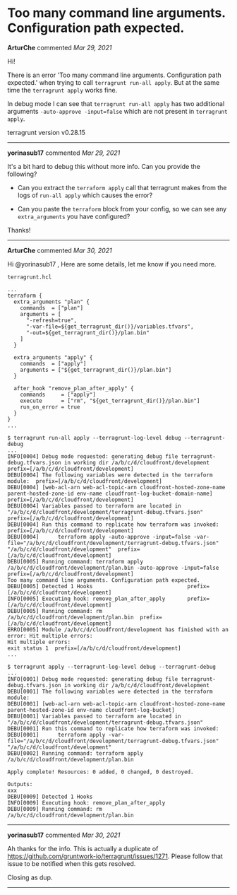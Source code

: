 # Too many command line arguments. Configuration path expected.

**ArturChe** commented *Mar 29, 2021*

Hi!

There is an error 'Too many command line arguments. Configuration path expected.' when trying to call `terragrunt run-all apply`.
But at the same time the `terragrunt apply` works fine.

In debug mode I can see that `terragrunt run-all apply` has two additional arguments `-auto-approve -input=false` which are not present in `terragrunt apply`.

terragrunt version v0.28.15
<br />
***


**yorinasub17** commented *Mar 29, 2021*

It's a bit hard to debug this without more info. Can you provide the following?

- Can you extract the `terraform apply` call that terragrunt makes from the logs of `run-all apply` which causes the error?

- Can you paste the `terraform` block from your config, so we can see any `extra_arguments` you have configured?

Thanks!
***

**ArturChe** commented *Mar 30, 2021*

Hi @yorinasub17 ,
Here are some details, let me know if you need more.

```
terragrunt.hcl

...
terraform {
  extra_arguments "plan" {
    commands  = ["plan"]
    arguments = [
      "-refresh=true",
      "-var-file=${get_terragrunt_dir()}/variables.tfvars",
      "-out=${get_terragrunt_dir()}/plan.bin"
    ]
  }
  
  extra_arguments "apply" {
    commands  = ["apply"]
    arguments = ["${get_terragrunt_dir()}/plan.bin"]
  }
  
  after_hook "remove_plan_after_apply" {
    commands     = ["apply"]
    execute      = ["rm", "${get_terragrunt_dir()}/plan.bin"]
    run_on_error = true
  }
}
...
```

```
$ terragrunt run-all apply --terragrunt-log-level debug --terragrunt-debug
...
INFO[0004] Debug mode requested: generating debug file terragrunt-debug.tfvars.json in working dir /a/b/c/d/cloudfront/development  prefix=[/a/b/c/d/cloudfront/development]
DEBU[0004] The following variables were detected in the terraform module:  prefix=[/a/b/c/d/cloudfront/development]
DEBU[0004] [web-acl-arn web-acl-topic-arn cloudfront-hosted-zone-name parent-hosted-zone-id env-name cloudfront-log-bucket-domain-name]  prefix=[/a/b/c/d/cloudfront/development]
DEBU[0004] Variables passed to terraform are located in "/a/b/c/d/cloudfront/development/terragrunt-debug.tfvars.json"  prefix=[/a/b/c/d/cloudfront/development]
DEBU[0004] Run this command to replicate how terraform was invoked:  prefix=[/a/b/c/d/cloudfront/development]
DEBU[0004]      terraform apply -auto-approve -input=false -var-file="/a/b/c/d/cloudfront/development/terragrunt-debug.tfvars.json" "/a/b/c/d/cloudfront/development"  prefix=[/a/b/c/d/cloudfront/development]
DEBU[0005] Running command: terraform apply /a/b/c/d/cloudfront/development/plan.bin -auto-approve -input=false  prefix=[/a/b/c/d/cloudfront/development]
Too many command line arguments. Configuration path expected.
DEBU[0005] Detected 1 Hooks                              prefix=[/a/b/c/d/cloudfront/development]
INFO[0005] Executing hook: remove_plan_after_apply       prefix=[/a/b/c/d/cloudfront/development]
DEBU[0005] Running command: rm /a/b/c/d/cloudfront/development/plan.bin  prefix=[/a/b/c/d/cloudfront/development]
ERRO[0005] Module /a/b/c/d/cloudfront/development has finished with an error: Hit multiple errors:
Hit multiple errors:
exit status 1  prefix=[/a/b/c/d/cloudfront/development]
...
```

```
$ terragrunt apply --terragrunt-log-level debug --terragrunt-debug
...
INFO[0001] Debug mode requested: generating debug file terragrunt-debug.tfvars.json in working dir /a/b/c/d/cloudfront/development
DEBU[0001] The following variables were detected in the terraform module:
DEBU[0001] [web-acl-arn web-acl-topic-arn cloudfront-hosted-zone-name parent-hosted-zone-id env-name cloudfront-log-bucket]
DEBU[0001] Variables passed to terraform are located in "/a/b/c/d/cloudfront/development/terragrunt-debug.tfvars.json"
DEBU[0001] Run this command to replicate how terraform was invoked:
DEBU[0001]      terraform apply -var-file="/a/b/c/d/cloudfront/development/terragrunt-debug.tfvars.json" "/a/b/c/d/cloudfront/development"
DEBU[0002] Running command: terraform apply /a/b/c/d/cloudfront/development/plan.bin

Apply complete! Resources: 0 added, 0 changed, 0 destroyed.

Outputs:
xxx
DEBU[0009] Detected 1 Hooks
INFO[0009] Executing hook: remove_plan_after_apply
DEBU[0009] Running command: rm /a/b/c/d/cloudfront/development/plan.bin
```
***

**yorinasub17** commented *Mar 30, 2021*

Ah thanks for the info. This is actually a duplicate of https://github.com/gruntwork-io/terragrunt/issues/1271. Please follow that issue to be notified when this gets resolved.

Closing as dup.
***


